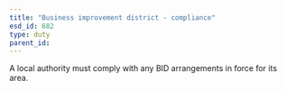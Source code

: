 ```yaml
---
title: "Business improvement district - compliance"
esd_id: 682
type: duty
parent_id:  
---
```


A local authority must comply with any BID arrangements  in force for its area.

